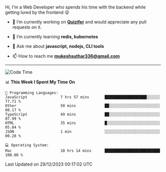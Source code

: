 Hi, I'm a Web Developer who spends his time with the backend while getting lured by the frontend 😜

- 🔭 I’m currently working on **[Quizifer](https://github.com/SutharMukesh/Quizifer/)** and would appreciate any pull requests on it.

- 🌱 I’m currently learning **redis, kubernetes**

- 💬 Ask me about **javascript, nodejs, CLI tools**

- 📫 How to reach me **mukeshsuthar336@gmail.com**

---
<!--START_SECTION:waka-->
![Code Time](http://img.shields.io/badge/Code%20Time-2%2C708%20hrs%2032%20mins-blue)

📊 **This Week I Spent My Time On** 

```text
💬 Programming Languages: 
JavaScript               7 hrs 57 mins       ███████████████████░░░░░░   77.71 % 
Other                    50 mins             ██░░░░░░░░░░░░░░░░░░░░░░░   08.17 % 
TypeScript               49 mins             ██░░░░░░░░░░░░░░░░░░░░░░░   07.99 % 
HTML                     35 mins             █░░░░░░░░░░░░░░░░░░░░░░░░   05.84 % 
JSON                     1 min               ░░░░░░░░░░░░░░░░░░░░░░░░░   00.28 % 

💻 Operating System: 
Mac                      10 hrs 14 mins      █████████████████████████   100.00 % 
```


 Last Updated on 29/12/2023 00:17:02 UTC
<!--END_SECTION:waka-->
